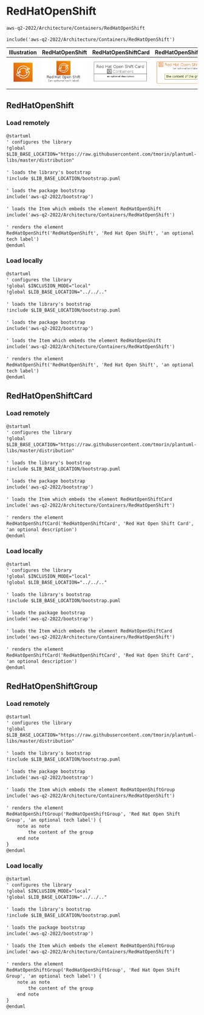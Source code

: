 # RedHatOpenShift


```text
aws-q2-2022/Architecture/Containers/RedHatOpenShift
```

```text
include('aws-q2-2022/Architecture/Containers/RedHatOpenShift')
```



| Illustration | RedHatOpenShift | RedHatOpenShiftCard | RedHatOpenShiftGroup |
| :---: | :---: | :---: | :---: |
| ![illustration for Illustration](../../../aws-q2-2022/Architecture/Containers/RedHatOpenShift.png) | ![illustration for RedHatOpenShift](../../../aws-q2-2022/Architecture/Containers/RedHatOpenShift.Local.png) | ![illustration for RedHatOpenShiftCard](../../../aws-q2-2022/Architecture/Containers/RedHatOpenShiftCard.Local.png) | ![illustration for RedHatOpenShiftGroup](../../../aws-q2-2022/Architecture/Containers/RedHatOpenShiftGroup.Local.png) |




## RedHatOpenShift

### Load remotely
```plantuml
@startuml
' configures the library
!global $LIB_BASE_LOCATION="https://raw.githubusercontent.com/tmorin/plantuml-libs/master/distribution"

' loads the library's bootstrap
!include $LIB_BASE_LOCATION/bootstrap.puml

' loads the package bootstrap
include('aws-q2-2022/bootstrap')

' loads the Item which embeds the element RedHatOpenShift
include('aws-q2-2022/Architecture/Containers/RedHatOpenShift')

' renders the element
RedHatOpenShift('RedHatOpenShift', 'Red Hat Open Shift', 'an optional tech label')
@enduml
```

### Load locally
```plantuml
@startuml
' configures the library
!global $INCLUSION_MODE="local"
!global $LIB_BASE_LOCATION="../../.."

' loads the library's bootstrap
!include $LIB_BASE_LOCATION/bootstrap.puml

' loads the package bootstrap
include('aws-q2-2022/bootstrap')

' loads the Item which embeds the element RedHatOpenShift
include('aws-q2-2022/Architecture/Containers/RedHatOpenShift')

' renders the element
RedHatOpenShift('RedHatOpenShift', 'Red Hat Open Shift', 'an optional tech label')
@enduml
```

## RedHatOpenShiftCard

### Load remotely
```plantuml
@startuml
' configures the library
!global $LIB_BASE_LOCATION="https://raw.githubusercontent.com/tmorin/plantuml-libs/master/distribution"

' loads the library's bootstrap
!include $LIB_BASE_LOCATION/bootstrap.puml

' loads the package bootstrap
include('aws-q2-2022/bootstrap')

' loads the Item which embeds the element RedHatOpenShiftCard
include('aws-q2-2022/Architecture/Containers/RedHatOpenShift')

' renders the element
RedHatOpenShiftCard('RedHatOpenShiftCard', 'Red Hat Open Shift Card', 'an optional description')
@enduml
```

### Load locally
```plantuml
@startuml
' configures the library
!global $INCLUSION_MODE="local"
!global $LIB_BASE_LOCATION="../../.."

' loads the library's bootstrap
!include $LIB_BASE_LOCATION/bootstrap.puml

' loads the package bootstrap
include('aws-q2-2022/bootstrap')

' loads the Item which embeds the element RedHatOpenShiftCard
include('aws-q2-2022/Architecture/Containers/RedHatOpenShift')

' renders the element
RedHatOpenShiftCard('RedHatOpenShiftCard', 'Red Hat Open Shift Card', 'an optional description')
@enduml
```

## RedHatOpenShiftGroup

### Load remotely
```plantuml
@startuml
' configures the library
!global $LIB_BASE_LOCATION="https://raw.githubusercontent.com/tmorin/plantuml-libs/master/distribution"

' loads the library's bootstrap
!include $LIB_BASE_LOCATION/bootstrap.puml

' loads the package bootstrap
include('aws-q2-2022/bootstrap')

' loads the Item which embeds the element RedHatOpenShiftGroup
include('aws-q2-2022/Architecture/Containers/RedHatOpenShift')

' renders the element
RedHatOpenShiftGroup('RedHatOpenShiftGroup', 'Red Hat Open Shift Group', 'an optional tech label') {
    note as note
        the content of the group
    end note
}
@enduml
```

### Load locally
```plantuml
@startuml
' configures the library
!global $INCLUSION_MODE="local"
!global $LIB_BASE_LOCATION="../../.."

' loads the library's bootstrap
!include $LIB_BASE_LOCATION/bootstrap.puml

' loads the package bootstrap
include('aws-q2-2022/bootstrap')

' loads the Item which embeds the element RedHatOpenShiftGroup
include('aws-q2-2022/Architecture/Containers/RedHatOpenShift')

' renders the element
RedHatOpenShiftGroup('RedHatOpenShiftGroup', 'Red Hat Open Shift Group', 'an optional tech label') {
    note as note
        the content of the group
    end note
}
@enduml
```

